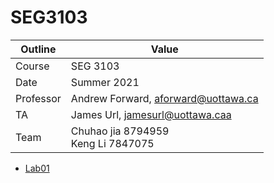 # SEG3103

| Outline | Value |
| --- | --- |
| Course | SEG 3103 |
| Date | Summer 2021 |
| Professor | Andrew Forward, aforward@uottawa.ca |
| TA | James Url, jamesurl@uottawa.caa |
| Team | Chuhao jia 8794959<br>Keng Li 7847075 |

* [Lab01](lab01)
